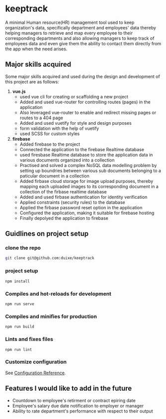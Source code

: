 # keeptrack

A minimal Human resource(HR) management tool used to keep organization's data, specifically department and employees' data thereby helping managers to retrieve and  map every employee to their corresponding departments and also allowing managers to keep track of employees data and even give them the ability to contact them directly from the app when the need arises.

## Major skills acquired

Some major skills acquired and used during the design and development of this project are as follows:

1. __vue.js__
    - used vue cli for creating or scaffolding a new project
    - Added and used vue-router for controlling routes (pages) in the application
    - Also leveraged vue-router to enable and redirect missing pages or routes to a 404 page
    - Added and used vuetify for style and design purposes
    - form validation with the help of vuetify
    - used SCSS for custom styles
2. __firebase__
    - Added firebase to the project
    - Connected the application to the firebase Realtime database
    - used firesbase Realtime database to store the application data in various documents organized into a collection
    - Practised and solved a complex NoSQL data modelling problem by setting up boundries between various sub documents belonging to a paticular document in a collection
    - Added firbase cloud storage for image upload purposes, thereby mapping each uploaded images to its corresponding document in a collection of the firbase realtime database
    - Added and used firbase authentication for identity verification
    - Applied constraints (security rules) to the database
    - Applied the firbase password reset option in the application
    - Configured the application, making it suitable for firebase hosting
    - Finally depolyed the application to firebase

## Guidlines on project setup

### clone the repo

```bash
git clone git@github.com:duixe/keeptrack
```

### project setup

```
npm install
```

### Compiles and hot-reloads for development

```
npm run serve
```

### Compiles and minifies for production

```
npm run build
```

### Lints and fixes files

```
npm run lint
```

### Customize configuration

See [Configuration Reference](https://cli.vuejs.org/config/).

## Features I would like to add in the future

- Countdown to employee's retirment or contract epiring date
- Employee's salary due date notification to employer or manager
- Ability to rate department's performance with respect to their output
